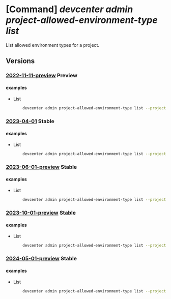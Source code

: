 # [Command] _devcenter admin project-allowed-environment-type list_

List allowed environment types for a project.

## Versions

### [2022-11-11-preview](/Resources/mgmt-plane/L3N1YnNjcmlwdGlvbnMve30vcmVzb3VyY2Vncm91cHMve30vcHJvdmlkZXJzL21pY3Jvc29mdC5kZXZjZW50ZXIvcHJvamVjdHMve30vYWxsb3dlZGVudmlyb25tZW50dHlwZXM=/2022-11-11-preview.xml) **Preview**

<!-- mgmt-plane /subscriptions/{}/resourcegroups/{}/providers/microsoft.devcenter/projects/{}/allowedenvironmenttypes 2022-11-11-preview -->

#### examples

- List
    ```bash
        devcenter admin project-allowed-environment-type list --project-name "Contoso" --resource-group "rg1"
    ```

### [2023-04-01](/Resources/mgmt-plane/L3N1YnNjcmlwdGlvbnMve30vcmVzb3VyY2Vncm91cHMve30vcHJvdmlkZXJzL21pY3Jvc29mdC5kZXZjZW50ZXIvcHJvamVjdHMve30vYWxsb3dlZGVudmlyb25tZW50dHlwZXM=/2023-04-01.xml) **Stable**

<!-- mgmt-plane /subscriptions/{}/resourcegroups/{}/providers/microsoft.devcenter/projects/{}/allowedenvironmenttypes 2023-04-01 -->

#### examples

- List
    ```bash
        devcenter admin project-allowed-environment-type list --project-name "Contoso" --resource-group "rg1"
    ```

### [2023-06-01-preview](/Resources/mgmt-plane/L3N1YnNjcmlwdGlvbnMve30vcmVzb3VyY2Vncm91cHMve30vcHJvdmlkZXJzL21pY3Jvc29mdC5kZXZjZW50ZXIvcHJvamVjdHMve30vYWxsb3dlZGVudmlyb25tZW50dHlwZXM=/2023-06-01-preview.xml) **Stable**

<!-- mgmt-plane /subscriptions/{}/resourcegroups/{}/providers/microsoft.devcenter/projects/{}/allowedenvironmenttypes 2023-06-01-preview -->

#### examples

- List
    ```bash
        devcenter admin project-allowed-environment-type list --project-name "Contoso" --resource-group "rg1"
    ```

### [2023-10-01-preview](/Resources/mgmt-plane/L3N1YnNjcmlwdGlvbnMve30vcmVzb3VyY2Vncm91cHMve30vcHJvdmlkZXJzL21pY3Jvc29mdC5kZXZjZW50ZXIvcHJvamVjdHMve30vYWxsb3dlZGVudmlyb25tZW50dHlwZXM=/2023-10-01-preview.xml) **Stable**

<!-- mgmt-plane /subscriptions/{}/resourcegroups/{}/providers/microsoft.devcenter/projects/{}/allowedenvironmenttypes 2023-10-01-preview -->

#### examples

- List
    ```bash
        devcenter admin project-allowed-environment-type list --project-name "Contoso" --resource-group "rg1"
    ```

### [2024-05-01-preview](/Resources/mgmt-plane/L3N1YnNjcmlwdGlvbnMve30vcmVzb3VyY2Vncm91cHMve30vcHJvdmlkZXJzL21pY3Jvc29mdC5kZXZjZW50ZXIvcHJvamVjdHMve30vYWxsb3dlZGVudmlyb25tZW50dHlwZXM=/2024-05-01-preview.xml) **Stable**

<!-- mgmt-plane /subscriptions/{}/resourcegroups/{}/providers/microsoft.devcenter/projects/{}/allowedenvironmenttypes 2024-05-01-preview -->

#### examples

- List
    ```bash
        devcenter admin project-allowed-environment-type list --project-name "Contoso" --resource-group "rg1"
    ```
